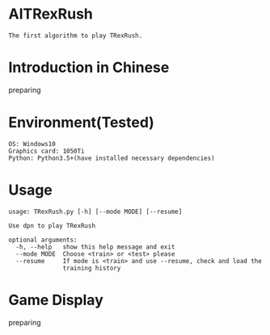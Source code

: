 # AITRexRush
```
The first algorithm to play TRexRush.
```

# Introduction in Chinese
preparing

# Environment(Tested)
```
OS: Windows10
Graphics card: 1050Ti
Python: Python3.5+(have installed necessary dependencies)
```

# Usage
```
usage: TRexRush.py [-h] [--mode MODE] [--resume]

Use dpn to play TRexRush

optional arguments:
  -h, --help   show this help message and exit
  --mode MODE  Choose <train> or <test> please
  --resume     If mode is <train> and use --resume, check and load the
               training history
```

# Game Display
preparing